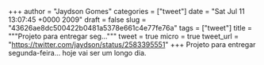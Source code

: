 
+++
author = "Jaydson Gomes"
categories = ["tweet"]
date = "Sat Jul 11 13:07:45 +0000 2009"
draft = false
slug = "43626ae8dc500422b0481a5378e661c4e77fe76a"
tags = ["tweet"]
title = """Projeto para entregar seg..."""
tweet = true
micro = true
tweet_url = "https://twitter.com/jaydson/status/2583395551"
+++
Projeto para entregar segunda-feira... hoje vai ser um longo dia.
